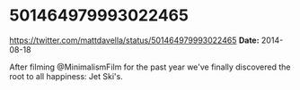 # 501464979993022465
https://twitter.com/mattdavella/status/501464979993022465
**Date:** 2014-08-18

After filming @MinimalismFilm for the past year we've finally discovered the root to all happiness: Jet Ski's.
